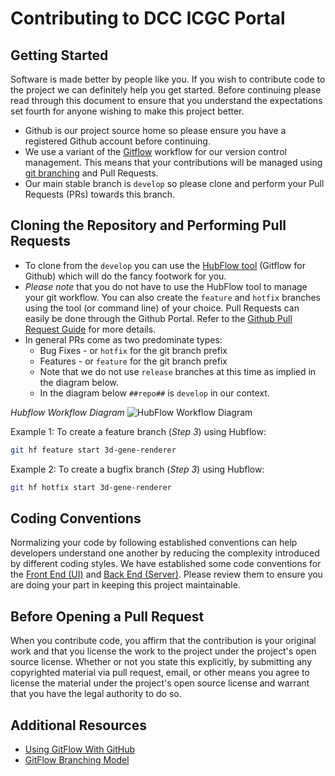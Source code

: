 # Contributing to DCC ICGC Portal #

## Getting Started ##

Software is made better by people like you. If you wish to contribute code to the project we can definitely help you get started. Before continuing please read through this document to ensure that you
understand the expectations set fourth for anyone wishing to make this project better.

* Github is our project source home so please ensure you have a registered Github account before continuing.
* We use a variant of the [Gitflow](https://datasift.github.io/gitflow/index.html)  workflow for our version control management. This means that your
contributions will be managed using [git branching](http://nvie.com/posts/a-successful-git-branching-model/) and Pull Requests.
* Our main stable branch is ```develop``` so please clone and perform your Pull Requests (PRs) towards this branch.

## Cloning the Repository and Performing Pull Requests ##

* To clone from the ```develop``` you can use the [HubFlow tool](https://datasift.github.io/gitflow/TheHubFlowTools.html) (Gitflow for Github) which will do the fancy footwork for you.
* *Please note* that you do not have to use the HubFlow tool to manage your git workflow. You can also create the ```feature``` and ```hotfix``` branches using the tool (or command line) of your choice. Pull Requests can easily be done through the Github Portal.
Refer to the [Github Pull Request Guide](https://help.github.com/articles/using-pull-requests/) for more details.
* In general PRs come as two predominate types:
  * Bug Fixes - or ```hotfix``` for the git branch prefix
  * Features - or ```feature``` for the git branch prefix
  * Note that we do not use ```release``` branches at this time as implied in the diagram below.
  * In the diagram below ```##repo##``` is ```develop``` in our context.

*Hubflow Workflow Diagram*
![HubFlow Workflow Diagram](https://datasift.github.io/gitflow/GitFlowWorkflowNoFork.png)

Example 1: To create a feature branch (*Step 3*) using Hubflow:
```bash
git hf feature start 3d-gene-renderer
```

Example 2: To create a bugfix branch (*Step 3*) using Hubflow:
```bash
git hf hotfix start 3d-gene-renderer
```

## Coding Conventions ##
Normalizing your code by following established conventions can help developers understand one another by
reducing the complexity introduced by different coding styles. We have established some code conventions
for the [Front End (UI)](dcc-portal-ui/README.md#coding-conventions) and [Back End (Server)](dcc-portal-api/README.md). Please
review them to ensure you are doing your part in keeping this project maintainable.



## Before Opening a Pull Request ##

When you contribute code, you affirm that the contribution is your original work and that you
license the work to the project under the project's open source license. Whether or not you
state this explicitly, by submitting any copyrighted material via pull request, email, or
other means you agree to license the material under the project's open source license and
warrant that you have the legal authority to do so.

## Additional Resources ##
* [Using GitFlow With GitHub](https://datasift.github.io/gitflow/GitFlowForGitHub.html)
* [GitFlow Branching Model](http://nvie.com/posts/a-successful-git-branching-model/)